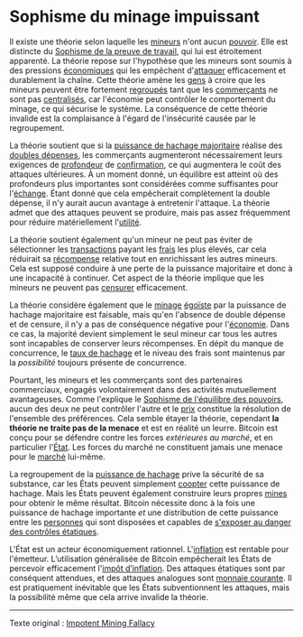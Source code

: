 Sophisme du minage impuissant
=============================

Il existe une théorie selon laquelle les [mineurs](ch101-glossary.md#mineur) n'ont aucun [pouvoir](ch101-glossary.md#pouvoir). Elle est distincte du [Sophisme de la preuve de travail](ch073-proof-of-work-fallacy.md), qui lui est étroitement apparenté. La théorie repose sur l'hypothèse que les mineurs sont soumis à des pressions [économiques](ch101-glossary.md#économie) qui les empêchent d'[attaquer](ch101-glossary.md#attaque) efficacement et durablement la chaîne. Cette théorie amène les [gens](ch101-glossary.md#personne) à croire que les mineurs peuvent être fortement [regroupés](ch101-glossary.md#regroupement) tant que les [commerçants](ch101-glossary.md#commerçant) ne sont pas [centralisés](ch101-glossary.md#centralisation), car l'économie peut contrôler le comportement du minage, ce qui sécurise le système. La conséquence de cette théorie invalide est la complaisance à l'égard de l'insécurité causée par le regroupement.

La théorie soutient que si la [puissance de hachage majoritaire](ch101-glossary.md#puissance-de-hachage-majoritaire) réalise des [doubles dépenses](ch101-glossary.md#double-dépense), les commerçants augmenteront nécessairement leurs exigences de [profondeur](ch101-glossary.md#profondeur) de [confirmation](ch101-glossary.md#confirmation), ce qui augmentera le coût des attaques ultérieures. À un moment donné, un équilibre est atteint où des profondeurs plus importantes sont considérées comme suffisantes pour l'[échange](ch101-glossary.md#échange). Étant donné que cela empêcherait complètement la double dépense, il n'y aurait aucun avantage à entretenir l'attaque. La théorie admet que des attaques peuvent se produire, mais pas assez fréquemment pour réduire matériellement l'[utilité](ch101-glossary.md#utilité).

La théorie soutient également qu'un mineur ne peut pas éviter de sélectionner les [transactions](ch101-glossary.md#transaction) payant les [frais](ch101-glossary.md#frais) les plus élevés, car cela réduirait sa [récompense](ch101-glossary.md#récompense) relative tout en enrichissant les autres mineurs. Cela est supposé conduire à une perte de la puissance majoritaire et donc à une incapacité à continuer. Cet aspect de la théorie implique que les mineurs ne peuvent pas [censurer](ch101-glossary.md#censure) efficacement.

La théorie considère également que le [minage](ch101-glossary.md#mine) [égoïste](ch101-glossary.md#égoïste) par la puissance de hachage majoritaire est faisable, mais qu'en l'absence de double dépense et de censure, il n'y a pas de conséquence négative pour l'[économie](ch101-glossary.md#économie). Dans ce cas, la majorité devient simplement le seul mineur car tous les autres sont incapables de conserver leurs récompenses. En dépit du manque de concurrence, le [taux de hachage](ch101-glossary.md#taux-de-hachage) et le niveau des frais sont maintenus par la *possibilité* toujours présente de concurrence.

Pourtant, les mineurs et les commerçants sont des partenaires commerciaux, engagés volontairement dans des activités mutuellement avantageuses. Comme l'explique le [Sophisme de l'équilibre des pouvoirs](ch042-balance-of-power-fallacy.md), aucun des deux ne peut contrôler l'autre et le [prix](ch101-glossary.md#prix) constitue la résolution de l'ensemble des préférences. Cela semble étayer la théorie, cependant **la théorie ne traite pas de la menace** et est en réalité un leurre. Bitcoin est conçu pour se défendre contre les forces *extérieures au marché*, et en particulier l'[État](ch101-glossary.md#état). Les forces du marché ne constituent jamais une menace pour le [marché](ch101-glossary.md#marché) lui-même.

La regroupement de la [puissance de hachage](ch101-glossary.md#puissance-de-hachage) prive la sécurité de sa substance, car les États peuvent simplement [coopter](ch101-glossary.md#cooptation) cette puissance de hachage. Mais les États peuvent également construire leurs propres [mines](ch101-glossary.md#mine) pour obtenir le même résultat. Bitcoin nécessite donc à la fois une puissance de hachage importante *et* une distribution de cette puissance entre les [personnes](ch101-glossary.md#personne) qui sont disposées et capables de [s'exposer au danger des contrôles étatiques](ch016-risk-sharing-principle.md).

L'État est un acteur économiquement rationnel. L'[inflation](ch101-glossary.md#inflation) est rentable pour l'émetteur. L’utilisation généralisée de Bitcoin empêcherait les États de percevoir efficacement l'[impôt d’inflation](https://fr.wikipedia.org/wiki/Seigneuriage). Des attaques étatiques sont par conséquent attendues, et des attaques analogues sont [monnaie courante](https://fr.wikipedia.org/wiki/Contr%C3%B4le_des_changes). Il est pratiquement inévitable que les États subventionnent les attaques, mais la possibilité même que cela arrive invalide la théorie.

---

Texte original : [Impotent Mining Fallacy](https://github.com/libbitcoin/libbitcoin-system/wiki/Impotent-Mining-Fallacy)